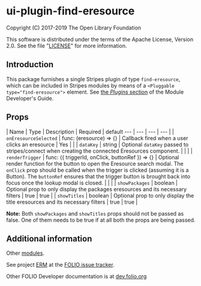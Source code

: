 # ui-plugin-find-eresource

Copyright (C) 2017-2019 The Open Library Foundation

This software is distributed under the terms of the Apache License,
Version 2.0. See the file "[LICENSE](LICENSE)" for more information.

## Introduction

This package furnishes a single Stripes plugin of type `find-eresource`,
which can be included in Stripes modules by means of a `<Pluggable
type="find-eresource">` element. See [the *Plugins*
section](https://github.com/folio-org/stripes-core/blob/master/doc/dev-guide.md#plugins)
of the Module Developer's Guide.

## Props

| Name | Type | Description | Required | default
--- | --- | --- | --- |
| `onEresourceSelected` | func: (eresource) => {} | Callback fired when a user clicks an eresource | Yes | |
| `dataKey` | string | Optional `dataKey` passed to stripes/connect when creating the connected Eresources component. | | |
| `renderTrigger` | func: ({ triggerId, onClick, buttonRef }) => {} | Optional render function for the button to open the Eresource search modal. The `onClick` prop should be called when the trigger is clicked (assuming it is a Button). The `buttonRef` ensures that the trigger button is brought back into focus once the lookup modal is closed. | | |
| `showPackages` | boolean | Optional prop to only display the packages eresources and its necessary filters | true | true |
| `showTitles` | boolean | Optional prop to only display the title eresources and its necessary filters | true | true |

**Note:** Both `showPackages` and `showTitles` props should not be passed as false. One of them needs to be true if at all both the props are being passed.

## Additional information

Other [modules](https://dev.folio.org/source-code/#client-side).

See project [ERM](https://issues.folio.org/browse/ERM)
at the [FOLIO issue tracker](https://dev.folio.org/guidelines/issue-tracker/).

Other FOLIO Developer documentation is at [dev.folio.org](https://dev.folio.org/)
